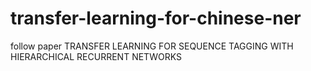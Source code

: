 # transfer-learning-for-chinese-ner
follow paper TRANSFER LEARNING FOR SEQUENCE TAGGING WITH HIERARCHICAL RECURRENT NETWORKS
